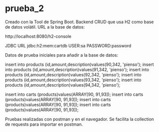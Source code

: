 # prueba_2
Creado con la Tool de Spring Boot.
Backend CRUD que usa H2 como base de datos volátil.
URL a la base de datos:

http://localhost:8080/h2-console

JDBC URL
jdbc:h2:mem:cartdb
USER:sa
PASSWORD:password

Datos de prueba iniciales para añadir a la base de datos:

insert into products (id,amount,description)values(90,342, 'pienso');
insert into products (id,amount,description)values(91,342, 'pienso');
insert into products (id,amount,description)values(92,342, 'pienso');
insert into products (id,amount,description)values(93,342, 'pienso');
insert into products (id,amount,description)values(94,342, 'pienso');



insert into carts (products)values(ARRAY[90, 91,93]);
insert into carts (products)values(ARRAY[90, 91,93]);
insert into carts (products)values(ARRAY[90, 91,93]);
insert into carts (products)values(ARRAY[90, 91,93]);

Pruebas realizadas con postman y en el navegador.
Se facilita la collection de requests para importar en postman.

